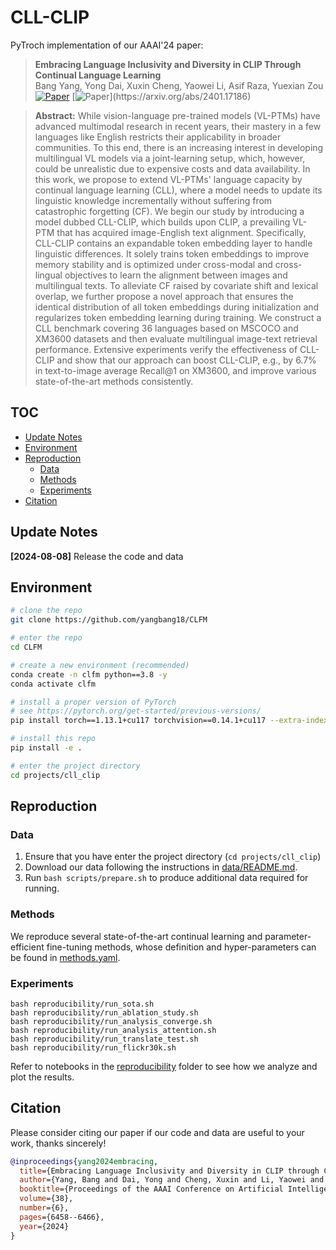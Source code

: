 # CLL-CLIP

PyTroch implementation of our AAAI'24 paper:
> **Embracing Language Inclusivity and Diversity in CLIP Through Continual Language Learning** <br>
> Bang Yang, Yong Dai, Xuxin Cheng, Yaowei Li, Asif Raza, Yuexian Zou <br>
[![Paper](https://img.shields.io/badge/Paper-AAAI'24-red)](https://ojs.aaai.org/index.php/AAAI/article/view/28466)
[![Paper](https://img.shields.io/badge/Paper-arXiv_(with_appendix)-green)](https://arxiv.org/abs/2401.17186)


> **Abstract:** While vision-language pre-trained models (VL-PTMs) have advanced multimodal research in recent years, their mastery in a few languages like English restricts their applicability in broader communities. To this end, there is an increasing interest in developing multilingual VL models via a joint-learning setup, which, however, could be unrealistic due to expensive costs and data availability. In this work, we propose to extend VL-PTMs' language capacity by continual language learning (CLL), where a model needs to update its linguistic knowledge incrementally without suffering from catastrophic forgetting (CF). We begin our study by introducing a model dubbed CLL-CLIP, which builds upon CLIP, a prevailing VL-PTM that has acquired image-English text alignment. Specifically, CLL-CLIP contains an expandable token embedding layer to handle linguistic differences. It solely trains token embeddings to improve memory stability and is optimized under cross-modal and cross-lingual objectives to learn the alignment between images and multilingual texts. To alleviate CF raised by covariate shift and lexical overlap, we further propose a novel approach that ensures the identical distribution of all token embeddings during initialization and regularizes token embedding learning during training. We construct a CLL benchmark covering 36 languages based on MSCOCO and XM3600 datasets and then evaluate multilingual image-text retrieval performance. Extensive experiments verify the effectiveness of CLL-CLIP and show that our approach can boost CLL-CLIP, e.g., by 6.7\% in text-to-image average Recall@1 on XM3600, and improve various state-of-the-art methods consistently.

## TOC
- [Update Notes](#update-notes)
- [Environment](#environment)
- [Reproduction](#reproduction)
  - [Data](#data)
  - [Methods](#methods)
  - [Experiments](#experiments)
- [Citation](#citation)

## Update Notes
**[2024-08-08]** Release the code and data

## Environment
```bash
# clone the repo
git clone https://github.com/yangbang18/CLFM

# enter the repo
cd CLFM

# create a new environment (recommended)
conda create -n clfm python==3.8 -y
conda activate clfm

# install a proper version of PyTorch
# see https://pytorch.org/get-started/previous-versions/
pip install torch==1.13.1+cu117 torchvision==0.14.1+cu117 --extra-index-url https://download.pytorch.org/whl/cu117

# install this repo
pip install -e .

# enter the project directory
cd projects/cll_clip
```


## Reproduction
### Data
1. Ensure that you have enter the project directory (`cd projects/cll_clip`)
1. Download our data following the instructions in [data/README.md](/projects/cll_clip/data/README.md).
2. Run `bash scripts/prepare.sh` to produce additional data required for running.

### Methods
We reproduce several state-of-the-art continual learning and parameter-efficient fine-tuning methods, whose definition and hyper-parameters can be found in [methods.yaml](/projects/cll_clip/methods.yaml).

### Experiments
```shell
bash reproducibility/run_sota.sh
bash reproducibility/run_ablation_study.sh
bash reproducibility/run_analysis_converge.sh
bash reproducibility/run_analysis_attention.sh
bash reproducibility/run_translate_test.sh
bash reproducibility/run_flickr30k.sh
```
Refer to notebooks in the [reproducibility](/projects/cll_clip/reproducibility/) folder to see how we analyze and plot the results.


## Citation

Please consider citing our paper if our code and data are useful to your work, thanks sincerely!

```bibtex
@inproceedings{yang2024embracing,
  title={Embracing Language Inclusivity and Diversity in CLIP through Continual Language Learning},
  author={Yang, Bang and Dai, Yong and Cheng, Xuxin and Li, Yaowei and Raza, Asif and Zou, Yuexian},
  booktitle={Proceedings of the AAAI Conference on Artificial Intelligence},
  volume={38},
  number={6},
  pages={6458--6466},
  year={2024}
}
```

